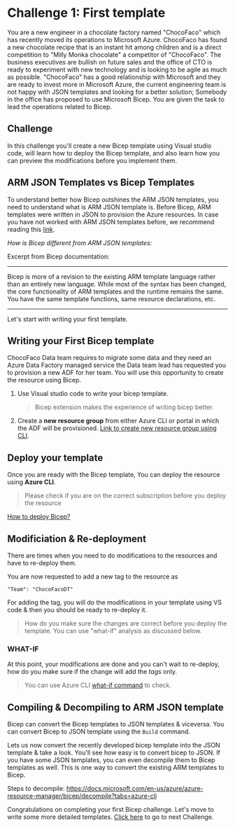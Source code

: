 # Challenge 1: First template

You are a new engineer in a chocolate factory named "ChocoFaco" which has recently moved its operations to Microsoft Azure. ChocoFaco has found a new chocolate recipe that is an instant hit among children and is a direct competition to "Milly Monka chocolate" a competitor of "ChocoFaco". The business executives are bullish on future sales and the office of CTO is ready to experiment with new technology and is looking to be agile as much as possible. "ChocoFaco" has a good relationship with Microsoft and they are ready to invest more in Microsoft Azure, the current engineering team is not happy with JSON templates and looking for a better solution; Somebody in the office has proposed to use Microsoft Bicep. You are given the task to lead the operations related to Bicep.

## Challenge
In this challenge you'll create a new Bicep template using Visual studio code, will learn how to deploy the Bicep template, and also learn how you can preview the modifications before you implement them.

## ARM JSON Templates vs Bicep Templates

To understand better how Bicep outshines the ARM JSON templates, you need to understand what is ARM JSON template is. Before Bicep, ARM templates were written in JSON to provision the Azure resources. In case you have not worked with ARM JSON templates before, we recommend reading this [link](https://docs.microsoft.com/en-us/azure/azure-resource-manager/templates/overview).


*How is Bicep different from ARM JSON templates:*

Excerpt from Bicep documentation:
***
Bicep is more of a revision to the existing ARM template language rather than an entirely new language. While most of the syntax has been changed, the core functionality of ARM templates and the runtime remains the same. You have the same template functions, same resource declarations, etc.
***

Let's start with writing your first template.

## Writing your First Bicep template

ChocoFaco Data team requires to migrate some data and they need an Azure Data Factory managed service the Data team lead has requested you to provision a new ADF for her team. You will use this opportunity to create the resource using Bicep.

1. Use Visual studio code to write your bicep template.

    > Bicep extension makes the experience of writing bicep better. 
2. Create a **new resource group** from either Azure CLI or portal in which the ADF will be provisioned. [Link to create new resource group using CLI](https://docs.microsoft.com/en-us/cli/azure/group?view=azure-cli-latest#az-group-create).


## Deploy your template

Once you are ready with the Bicep template, You can deploy the resource using **Azure CLI**.
>  Please check if you are on the correct subscription before you deploy the resource

[How to deploy Bicep?](https://docs.microsoft.com/en-us/azure/azure-resource-manager/bicep/deploy-cli)

## Modificiation & Re-deployment

There are times when you need to do modifications to the resources and have to re-deploy them.

You are now requested to add a new tag to the resource as
  ```
  "Team": "ChocoFacoDT"
  ```

For adding the tag, you will do the modifications in your template using VS code & then you should be ready to re-deploy it.

 > How do you make sure the changes are correct before you deploy the template. You can use "what-if" analysis as discussed below.

### WHAT-IF

At this point, your modifications are done and you can't wait to re-deploy, how do you make sure if the change will add the *tags* only. 

> You can use Azure CLI [what-if command](https://docs.microsoft.com/en-us/cli/azure/deployment/group?view=azure-cli-latest#az-deployment-group-what-if) to check.  

## Compiling & Decompiling to ARM JSON template

Bicep can convert the Bicep templates to JSON templates & viceversa. You can convert Bicep to JSON template using the `Build` command.

Lets us now convert the recently developed bicep template into the JSON template & take a look. You'll see how easy is to convert bicep to JSON. If you have some JSON templates, you can even decompile them to Bicep templates as well. This is one way to convert the existing ARM templates to Bicep.

Steps to decompile: 
https://docs.microsoft.com/en-us/azure/azure-resource-manager/bicep/decompile?tabs=azure-cli


Congratulations on completing your first Bicep challenge. Let's move to write some more detailed templates. [Click here](./Challenge2.md) to go to next Challenge.
